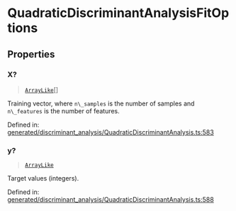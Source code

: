 # QuadraticDiscriminantAnalysisFitOptions

## Properties

### X?

> [`ArrayLike`](../types/ArrayLike.md)[]

Training vector, where `n\_samples` is the number of samples and `n\_features` is the number of features.

Defined in:  [generated/discriminant\_analysis/QuadraticDiscriminantAnalysis.ts:583](https://github.com/transitive-bullshit/scikit-learn-ts/blob/122b3c0/packages/sklearn/src/generated/discriminant_analysis/QuadraticDiscriminantAnalysis.ts#L583)

### y?

> [`ArrayLike`](../types/ArrayLike.md)

Target values (integers).

Defined in:  [generated/discriminant\_analysis/QuadraticDiscriminantAnalysis.ts:588](https://github.com/transitive-bullshit/scikit-learn-ts/blob/122b3c0/packages/sklearn/src/generated/discriminant_analysis/QuadraticDiscriminantAnalysis.ts#L588)
